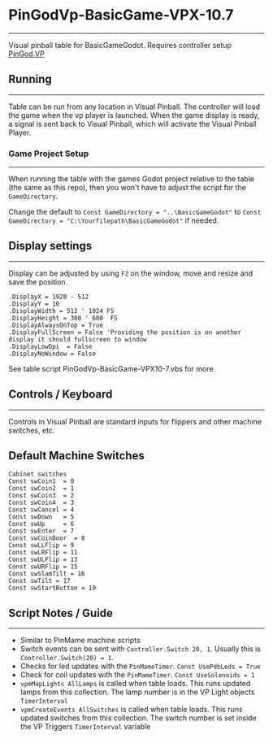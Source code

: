 # PinGodVp-BasicGame-VPX-10.7
---

Visual pinball table for BasicGameGodot. Requires controller setup [PinGod.VP](https://github.com/horseyhorsey/PinGod.VP/releases)

## Running
---

Table can be run from any location in Visual Pinball. The controller will load the game when the vp player is launched. When the game display is ready, a signal is sent back to Visual Pinball, which will activate the Visual Pinball Player.

### Game Project Setup
---

When running the table with the games Godot project relative to the table (the same as this repo), then you won't have to adjust the script for the `GameDirectory`.

Change the default to `Const GameDirectory = "..\BasicGameGodot"` to `Const GameDirectory = "C:\Yourfilepath\BasicGameGodot"` if needed.

## Display settings
---

Display can be adjusted by using `F2` on the window, move and resize and save the position.

```
.DisplayX = 1920 - 512
.DisplayY = 10
.DisplayWidth = 512 ' 1024 FS
.DisplayHeight = 300 ' 600  FS
.DisplayAlwaysOnTop = True
.DisplayFullScreen = False 'Providing the position is on another display it should fullscreen to window
.DisplayLowDpi 	= False
.DisplayNoWindow = False
```	

See table script PinGodVp-BasicGame-VPX10-7.vbs for more.

## Controls / Keyboard
---

Controls in Visual Pinball are standard inputs for flippers and other machine switches, etc. 

## Default Machine Switches

```
Cabinet switches
Const swCoin1  = 0
Const swCoin2  = 1
Const swCoin3  = 2
Const swCoin4  = 3
Const swCancel = 4
Const swDown   = 5
Const swUp     = 6
Const swEnter  = 7
Const swCoinDoor  = 8
Const swLLFlip = 9
Const swLRFlip = 11
Const swULFlip = 13
Const swURFlip = 15
Const swSlamTilt = 16
Const swTilt = 17
Const swStartButton = 19
```

## Script Notes / Guide
---

- Similar to PinMame machine scripts
- Switch events can be sent with `Controller.Switch 20, 1`. Usually this is `Controller.Switch(20) = 1`.
- Checks for led updates with the `PinMameTimer`. `Const UsePdbLeds = True`
- Check for coil updates with the `PinMameTimer`. `Const UseSolenoids = 1`
- `vpmMapLights AllLamps` is called when table loads. This runs updated lamps from this collection. The lamp number is in the VP Light objects `TimerInterval`
- `vpmCreateEvents AllSwitches` is called when table loads. This runs updated switches from this collection. The switch number is set inside the VP Triggers `TimerInterval` variable
